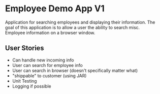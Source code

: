 # Employee Demo App V1
Application for searching employees and displaying their information. The goal of this application
is to allow a user the ability to search misc. Employee information on a browser window.


## User Stories
- Can handle new incoming info
- User can search for employee info
- User can search in browser (doesn't specifically matter what)
- "shippable" to customer (using JAR)
- Unit Testing 
- Logging if possible